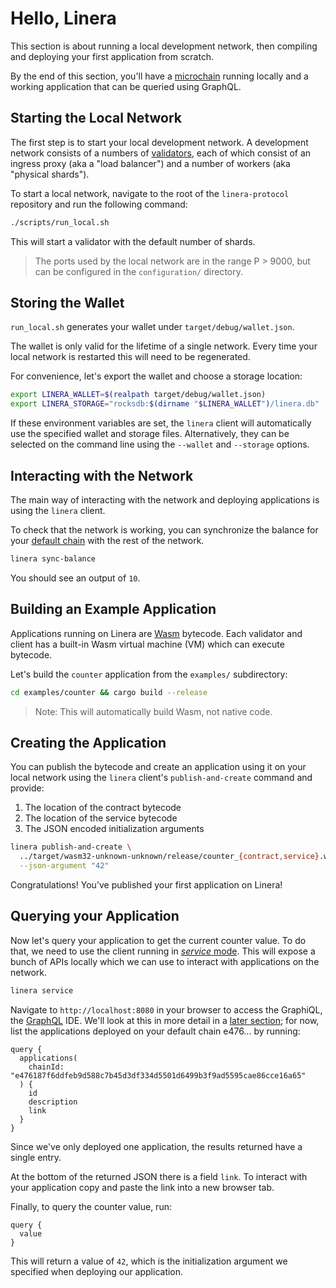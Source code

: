 # Hello, Linera

This section is about running a local development network, then compiling and deploying
your first application from scratch.

By the end of this section, you'll have a [microchain](../core_concepts/microchains.md)
running locally and a working application that can be queried using GraphQL.

## Starting the Local Network

The first step is to start your local development network.
A development network consists of a numbers of [validators](../advanced_topics/validators.md), each
of which consist of an ingress proxy (aka a "load balancer") and a number of workers (aka "physical shards").

To start a local network, navigate to the root of the `linera-protocol`
repository and run the following command:

```bash
./scripts/run_local.sh
```

This will start a validator with the default number of shards.

> The ports used by the local network are in the range P > 9000, but can be configured in the
> `configuration/` directory.

## Storing the Wallet

`run_local.sh` generates your wallet under `target/debug/wallet.json`.

The wallet is only valid for the lifetime of a single network. Every time your local
network is restarted this will need to be regenerated.

For convenience, let's export the wallet and choose a storage location:

```bash
export LINERA_WALLET=$(realpath target/debug/wallet.json)
export LINERA_STORAGE="rocksdb:$(dirname "$LINERA_WALLET")/linera.db"
```

If these environment variables are set, the `linera` client will automatically use
the specified wallet and storage files. Alternatively, they can be selected on the
command line using the `--wallet` and `--storage` options.

## Interacting with the Network

The main way of interacting with the network and deploying applications is
using the `linera` client.

To check that the network is working, you can synchronize the balance for your
[default chain](../core_concepts/wallet.md) with the rest of the network.

```bash
linera sync-balance
```

You should see an output of `10`.

## Building an Example Application

Applications running on Linera are [Wasm](https://webassembly.org/)
bytecode. Each validator and client has a built-in Wasm virtual machine (VM)
which can execute bytecode.

Let's build the `counter` application from the `examples/` subdirectory:

```bash
cd examples/counter && cargo build --release
```

> Note: This will automatically build Wasm, not native code.

## Creating the Application

You can publish the bytecode and create an application using it on your local network using
the `linera` client's `publish-and-create` command and provide:

1. The location of the contract bytecode
2. The location of the service bytecode
3. The JSON encoded initialization arguments

```bash
linera publish-and-create \
  ../target/wasm32-unknown-unknown/release/counter_{contract,service}.wasm \
  --json-argument "42"
```

Congratulations! You've published your first application on Linera!

## Querying your Application

Now let's query your application to get the current counter value. To do that, we need to
use the client running in [_service_ mode](../core_concepts/node_service.md). This will expose a
bunch of APIs locally which we can use to interact with applications on the network.

```bash
linera service
```

<!-- TODO: add graphiql image here -->

Navigate to `http://localhost:8080` in your browser to access the GraphiQL, the
[GraphQL](https://graphql.org) IDE. We'll look at this in more detail in
a [later section](../core_concepts/wallet.md#graphql); for now, list the applications deployed on
your default chain e476… by running:

```gql
query {
  applications(
    chainId: "e476187f6ddfeb9d588c7b45d3df334d5501d6499b3f9ad5595cae86cce16a65"
  ) {
    id
    description
    link
  }
}
```

Since we've only deployed one application, the results returned have a single
entry.

At the bottom of the returned JSON there is a field `link`. To interact
with your application copy and paste the link into a new browser tab.

Finally, to query the counter value, run:

```gql
query {
  value
}
```

This will return a value of `42`, which is the initialization argument we
specified when deploying our application.
